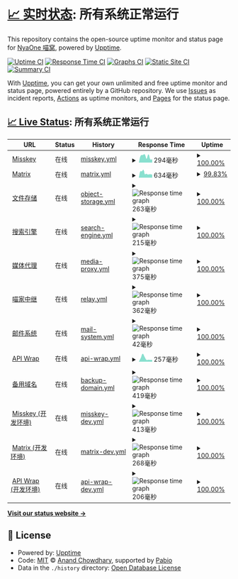 # [📈 实时状态](https://status.nya.one): <!--live status--> **所有系统正常运行**

This repository contains the open-source uptime monitor and status page for [NyaOne 喵窝](https://nya.one), powered by [Upptime](https://github.com/upptime/upptime).

[![Uptime CI](https://github.com/nyaone/remote-status-monitor/workflows/Uptime%20CI/badge.svg)](https://github.com/nyaone/remote-status-monitor/actions?query=workflow%3A%22Uptime+CI%22)
[![Response Time CI](https://github.com/nyaone/remote-status-monitor/workflows/Response%20Time%20CI/badge.svg)](https://github.com/nyaone/remote-status-monitor/actions?query=workflow%3A%22Response+Time+CI%22)
[![Graphs CI](https://github.com/nyaone/remote-status-monitor/workflows/Graphs%20CI/badge.svg)](https://github.com/nyaone/remote-status-monitor/actions?query=workflow%3A%22Graphs+CI%22)
[![Static Site CI](https://github.com/nyaone/remote-status-monitor/workflows/Static%20Site%20CI/badge.svg)](https://github.com/nyaone/remote-status-monitor/actions?query=workflow%3A%22Static+Site+CI%22)
[![Summary CI](https://github.com/nyaone/remote-status-monitor/workflows/Summary%20CI/badge.svg)](https://github.com/nyaone/remote-status-monitor/actions?query=workflow%3A%22Summary+CI%22)

With [Upptime](https://upptime.js.org), you can get your own unlimited and free uptime monitor and status page, powered entirely by a GitHub repository. We use [Issues](https://github.com/nyaone/remote-status-monitor/issues) as incident reports, [Actions](https://github.com/nyaone/remote-status-monitor/actions) as uptime monitors, and [Pages](https://status.nya.one) for the status page.

## [📈 Live Status](https://demo.upptime.js.org): <!--live status--> **所有系统正常运行**

<!--start: status pages-->
<!-- This summary is generated by Upptime (https://github.com/upptime/upptime) -->
<!-- Do not edit this manually, your changes will be overwritten -->
<!-- prettier-ignore -->
| URL | Status | History | Response Time | Uptime |
| --- | ------ | ------- | ------------- | ------ |
| <img alt="" src="https://status.nya.one/icons/network-connection.svg" height="13"> [Misskey](https://nya.one) | 在线 | [misskey.yml](https://github.com/nyaone/remote-status-monitor/commits/HEAD/history/misskey.yml) | <details><summary><img alt="Response time graph" src="./graphs/misskey/response-time-week.png" height="20"> 294毫秒</summary><br><a href="https://status.nya.one/history/misskey"><img alt="Response time 285" src="https://img.shields.io/endpoint?url=https%3A%2F%2Fraw.githubusercontent.com%2Fnyaone%2Fremote-status-monitor%2FHEAD%2Fapi%2Fmisskey%2Fresponse-time.json"></a><br><a href="https://status.nya.one/history/misskey"><img alt="24-hour response time 159" src="https://img.shields.io/endpoint?url=https%3A%2F%2Fraw.githubusercontent.com%2Fnyaone%2Fremote-status-monitor%2FHEAD%2Fapi%2Fmisskey%2Fresponse-time-day.json"></a><br><a href="https://status.nya.one/history/misskey"><img alt="7-day response time 294" src="https://img.shields.io/endpoint?url=https%3A%2F%2Fraw.githubusercontent.com%2Fnyaone%2Fremote-status-monitor%2FHEAD%2Fapi%2Fmisskey%2Fresponse-time-week.json"></a><br><a href="https://status.nya.one/history/misskey"><img alt="30-day response time 285" src="https://img.shields.io/endpoint?url=https%3A%2F%2Fraw.githubusercontent.com%2Fnyaone%2Fremote-status-monitor%2FHEAD%2Fapi%2Fmisskey%2Fresponse-time-month.json"></a><br><a href="https://status.nya.one/history/misskey"><img alt="1-year response time 285" src="https://img.shields.io/endpoint?url=https%3A%2F%2Fraw.githubusercontent.com%2Fnyaone%2Fremote-status-monitor%2FHEAD%2Fapi%2Fmisskey%2Fresponse-time-year.json"></a></details> | <details><summary><a href="https://status.nya.one/history/misskey">100.00%</a></summary><a href="https://status.nya.one/history/misskey"><img alt="All-time uptime 99.97%" src="https://img.shields.io/endpoint?url=https%3A%2F%2Fraw.githubusercontent.com%2Fnyaone%2Fremote-status-monitor%2FHEAD%2Fapi%2Fmisskey%2Fuptime.json"></a><br><a href="https://status.nya.one/history/misskey"><img alt="24-hour uptime 100.00%" src="https://img.shields.io/endpoint?url=https%3A%2F%2Fraw.githubusercontent.com%2Fnyaone%2Fremote-status-monitor%2FHEAD%2Fapi%2Fmisskey%2Fuptime-day.json"></a><br><a href="https://status.nya.one/history/misskey"><img alt="7-day uptime 100.00%" src="https://img.shields.io/endpoint?url=https%3A%2F%2Fraw.githubusercontent.com%2Fnyaone%2Fremote-status-monitor%2FHEAD%2Fapi%2Fmisskey%2Fuptime-week.json"></a><br><a href="https://status.nya.one/history/misskey"><img alt="30-day uptime 99.97%" src="https://img.shields.io/endpoint?url=https%3A%2F%2Fraw.githubusercontent.com%2Fnyaone%2Fremote-status-monitor%2FHEAD%2Fapi%2Fmisskey%2Fuptime-month.json"></a><br><a href="https://status.nya.one/history/misskey"><img alt="1-year uptime 99.97%" src="https://img.shields.io/endpoint?url=https%3A%2F%2Fraw.githubusercontent.com%2Fnyaone%2Fremote-status-monitor%2FHEAD%2Fapi%2Fmisskey%2Fuptime-year.json"></a></details>
| <img alt="" src="https://status.nya.one/icons/comments.svg" height="13"> [Matrix](https://matrix.nya.one/_matrix/client/versions) | 在线 | [matrix.yml](https://github.com/nyaone/remote-status-monitor/commits/HEAD/history/matrix.yml) | <details><summary><img alt="Response time graph" src="./graphs/matrix/response-time-week.png" height="20"> 634毫秒</summary><br><a href="https://status.nya.one/history/matrix"><img alt="Response time 1147" src="https://img.shields.io/endpoint?url=https%3A%2F%2Fraw.githubusercontent.com%2Fnyaone%2Fremote-status-monitor%2FHEAD%2Fapi%2Fmatrix%2Fresponse-time.json"></a><br><a href="https://status.nya.one/history/matrix"><img alt="24-hour response time 1121" src="https://img.shields.io/endpoint?url=https%3A%2F%2Fraw.githubusercontent.com%2Fnyaone%2Fremote-status-monitor%2FHEAD%2Fapi%2Fmatrix%2Fresponse-time-day.json"></a><br><a href="https://status.nya.one/history/matrix"><img alt="7-day response time 634" src="https://img.shields.io/endpoint?url=https%3A%2F%2Fraw.githubusercontent.com%2Fnyaone%2Fremote-status-monitor%2FHEAD%2Fapi%2Fmatrix%2Fresponse-time-week.json"></a><br><a href="https://status.nya.one/history/matrix"><img alt="30-day response time 1147" src="https://img.shields.io/endpoint?url=https%3A%2F%2Fraw.githubusercontent.com%2Fnyaone%2Fremote-status-monitor%2FHEAD%2Fapi%2Fmatrix%2Fresponse-time-month.json"></a><br><a href="https://status.nya.one/history/matrix"><img alt="1-year response time 1147" src="https://img.shields.io/endpoint?url=https%3A%2F%2Fraw.githubusercontent.com%2Fnyaone%2Fremote-status-monitor%2FHEAD%2Fapi%2Fmatrix%2Fresponse-time-year.json"></a></details> | <details><summary><a href="https://status.nya.one/history/matrix">99.83%</a></summary><a href="https://status.nya.one/history/matrix"><img alt="All-time uptime 99.70%" src="https://img.shields.io/endpoint?url=https%3A%2F%2Fraw.githubusercontent.com%2Fnyaone%2Fremote-status-monitor%2FHEAD%2Fapi%2Fmatrix%2Fuptime.json"></a><br><a href="https://status.nya.one/history/matrix"><img alt="24-hour uptime 98.78%" src="https://img.shields.io/endpoint?url=https%3A%2F%2Fraw.githubusercontent.com%2Fnyaone%2Fremote-status-monitor%2FHEAD%2Fapi%2Fmatrix%2Fuptime-day.json"></a><br><a href="https://status.nya.one/history/matrix"><img alt="7-day uptime 99.83%" src="https://img.shields.io/endpoint?url=https%3A%2F%2Fraw.githubusercontent.com%2Fnyaone%2Fremote-status-monitor%2FHEAD%2Fapi%2Fmatrix%2Fuptime-week.json"></a><br><a href="https://status.nya.one/history/matrix"><img alt="30-day uptime 99.70%" src="https://img.shields.io/endpoint?url=https%3A%2F%2Fraw.githubusercontent.com%2Fnyaone%2Fremote-status-monitor%2FHEAD%2Fapi%2Fmatrix%2Fuptime-month.json"></a><br><a href="https://status.nya.one/history/matrix"><img alt="1-year uptime 99.70%" src="https://img.shields.io/endpoint?url=https%3A%2F%2Fraw.githubusercontent.com%2Fnyaone%2Fremote-status-monitor%2FHEAD%2Fapi%2Fmatrix%2Fuptime-year.json"></a></details>
| <img alt="" src="https://status.nya.one/icons/folder-cloud.svg" height="13"> [文件存储](https://sh.nfs.pub/nyaone/ff02042e-524e-48e8-bb27-17621d96b13a.png) | 在线 | [object-storage.yml](https://github.com/nyaone/remote-status-monitor/commits/HEAD/history/object-storage.yml) | <details><summary><img alt="Response time graph" src="./graphs/object-storage/response-time-week.png" height="20"> 263毫秒</summary><br><a href="https://status.nya.one/history/object-storage"><img alt="Response time 223" src="https://img.shields.io/endpoint?url=https%3A%2F%2Fraw.githubusercontent.com%2Fnyaone%2Fremote-status-monitor%2FHEAD%2Fapi%2Fobject-storage%2Fresponse-time.json"></a><br><a href="https://status.nya.one/history/object-storage"><img alt="24-hour response time 234" src="https://img.shields.io/endpoint?url=https%3A%2F%2Fraw.githubusercontent.com%2Fnyaone%2Fremote-status-monitor%2FHEAD%2Fapi%2Fobject-storage%2Fresponse-time-day.json"></a><br><a href="https://status.nya.one/history/object-storage"><img alt="7-day response time 263" src="https://img.shields.io/endpoint?url=https%3A%2F%2Fraw.githubusercontent.com%2Fnyaone%2Fremote-status-monitor%2FHEAD%2Fapi%2Fobject-storage%2Fresponse-time-week.json"></a><br><a href="https://status.nya.one/history/object-storage"><img alt="30-day response time 223" src="https://img.shields.io/endpoint?url=https%3A%2F%2Fraw.githubusercontent.com%2Fnyaone%2Fremote-status-monitor%2FHEAD%2Fapi%2Fobject-storage%2Fresponse-time-month.json"></a><br><a href="https://status.nya.one/history/object-storage"><img alt="1-year response time 223" src="https://img.shields.io/endpoint?url=https%3A%2F%2Fraw.githubusercontent.com%2Fnyaone%2Fremote-status-monitor%2FHEAD%2Fapi%2Fobject-storage%2Fresponse-time-year.json"></a></details> | <details><summary><a href="https://status.nya.one/history/object-storage">100.00%</a></summary><a href="https://status.nya.one/history/object-storage"><img alt="All-time uptime 100.00%" src="https://img.shields.io/endpoint?url=https%3A%2F%2Fraw.githubusercontent.com%2Fnyaone%2Fremote-status-monitor%2FHEAD%2Fapi%2Fobject-storage%2Fuptime.json"></a><br><a href="https://status.nya.one/history/object-storage"><img alt="24-hour uptime 100.00%" src="https://img.shields.io/endpoint?url=https%3A%2F%2Fraw.githubusercontent.com%2Fnyaone%2Fremote-status-monitor%2FHEAD%2Fapi%2Fobject-storage%2Fuptime-day.json"></a><br><a href="https://status.nya.one/history/object-storage"><img alt="7-day uptime 100.00%" src="https://img.shields.io/endpoint?url=https%3A%2F%2Fraw.githubusercontent.com%2Fnyaone%2Fremote-status-monitor%2FHEAD%2Fapi%2Fobject-storage%2Fuptime-week.json"></a><br><a href="https://status.nya.one/history/object-storage"><img alt="30-day uptime 100.00%" src="https://img.shields.io/endpoint?url=https%3A%2F%2Fraw.githubusercontent.com%2Fnyaone%2Fremote-status-monitor%2FHEAD%2Fapi%2Fobject-storage%2Fuptime-month.json"></a><br><a href="https://status.nya.one/history/object-storage"><img alt="1-year uptime 100.00%" src="https://img.shields.io/endpoint?url=https%3A%2F%2Fraw.githubusercontent.com%2Fnyaone%2Fremote-status-monitor%2FHEAD%2Fapi%2Fobject-storage%2Fuptime-year.json"></a></details>
| <img alt="" src="https://status.nya.one/icons/search.svg" height="13"> [搜索引擎](https://meilisearch.nya.one) | 在线 | [search-engine.yml](https://github.com/nyaone/remote-status-monitor/commits/HEAD/history/search-engine.yml) | <details><summary><img alt="Response time graph" src="./graphs/search-engine/response-time-week.png" height="20"> 215毫秒</summary><br><a href="https://status.nya.one/history/search-engine"><img alt="Response time 258" src="https://img.shields.io/endpoint?url=https%3A%2F%2Fraw.githubusercontent.com%2Fnyaone%2Fremote-status-monitor%2FHEAD%2Fapi%2Fsearch-engine%2Fresponse-time.json"></a><br><a href="https://status.nya.one/history/search-engine"><img alt="24-hour response time 165" src="https://img.shields.io/endpoint?url=https%3A%2F%2Fraw.githubusercontent.com%2Fnyaone%2Fremote-status-monitor%2FHEAD%2Fapi%2Fsearch-engine%2Fresponse-time-day.json"></a><br><a href="https://status.nya.one/history/search-engine"><img alt="7-day response time 215" src="https://img.shields.io/endpoint?url=https%3A%2F%2Fraw.githubusercontent.com%2Fnyaone%2Fremote-status-monitor%2FHEAD%2Fapi%2Fsearch-engine%2Fresponse-time-week.json"></a><br><a href="https://status.nya.one/history/search-engine"><img alt="30-day response time 258" src="https://img.shields.io/endpoint?url=https%3A%2F%2Fraw.githubusercontent.com%2Fnyaone%2Fremote-status-monitor%2FHEAD%2Fapi%2Fsearch-engine%2Fresponse-time-month.json"></a><br><a href="https://status.nya.one/history/search-engine"><img alt="1-year response time 258" src="https://img.shields.io/endpoint?url=https%3A%2F%2Fraw.githubusercontent.com%2Fnyaone%2Fremote-status-monitor%2FHEAD%2Fapi%2Fsearch-engine%2Fresponse-time-year.json"></a></details> | <details><summary><a href="https://status.nya.one/history/search-engine">100.00%</a></summary><a href="https://status.nya.one/history/search-engine"><img alt="All-time uptime 99.98%" src="https://img.shields.io/endpoint?url=https%3A%2F%2Fraw.githubusercontent.com%2Fnyaone%2Fremote-status-monitor%2FHEAD%2Fapi%2Fsearch-engine%2Fuptime.json"></a><br><a href="https://status.nya.one/history/search-engine"><img alt="24-hour uptime 100.00%" src="https://img.shields.io/endpoint?url=https%3A%2F%2Fraw.githubusercontent.com%2Fnyaone%2Fremote-status-monitor%2FHEAD%2Fapi%2Fsearch-engine%2Fuptime-day.json"></a><br><a href="https://status.nya.one/history/search-engine"><img alt="7-day uptime 100.00%" src="https://img.shields.io/endpoint?url=https%3A%2F%2Fraw.githubusercontent.com%2Fnyaone%2Fremote-status-monitor%2FHEAD%2Fapi%2Fsearch-engine%2Fuptime-week.json"></a><br><a href="https://status.nya.one/history/search-engine"><img alt="30-day uptime 99.98%" src="https://img.shields.io/endpoint?url=https%3A%2F%2Fraw.githubusercontent.com%2Fnyaone%2Fremote-status-monitor%2FHEAD%2Fapi%2Fsearch-engine%2Fuptime-month.json"></a><br><a href="https://status.nya.one/history/search-engine"><img alt="1-year uptime 99.98%" src="https://img.shields.io/endpoint?url=https%3A%2F%2Fraw.githubusercontent.com%2Fnyaone%2Fremote-status-monitor%2FHEAD%2Fapi%2Fsearch-engine%2Fuptime-year.json"></a></details>
| <img alt="" src="https://status.nya.one/icons/transactions.svg" height="13"> [媒体代理](https://o.n1mp.org) | 在线 | [media-proxy.yml](https://github.com/nyaone/remote-status-monitor/commits/HEAD/history/media-proxy.yml) | <details><summary><img alt="Response time graph" src="./graphs/media-proxy/response-time-week.png" height="20"> 375毫秒</summary><br><a href="https://status.nya.one/history/media-proxy"><img alt="Response time 340" src="https://img.shields.io/endpoint?url=https%3A%2F%2Fraw.githubusercontent.com%2Fnyaone%2Fremote-status-monitor%2FHEAD%2Fapi%2Fmedia-proxy%2Fresponse-time.json"></a><br><a href="https://status.nya.one/history/media-proxy"><img alt="24-hour response time 364" src="https://img.shields.io/endpoint?url=https%3A%2F%2Fraw.githubusercontent.com%2Fnyaone%2Fremote-status-monitor%2FHEAD%2Fapi%2Fmedia-proxy%2Fresponse-time-day.json"></a><br><a href="https://status.nya.one/history/media-proxy"><img alt="7-day response time 375" src="https://img.shields.io/endpoint?url=https%3A%2F%2Fraw.githubusercontent.com%2Fnyaone%2Fremote-status-monitor%2FHEAD%2Fapi%2Fmedia-proxy%2Fresponse-time-week.json"></a><br><a href="https://status.nya.one/history/media-proxy"><img alt="30-day response time 340" src="https://img.shields.io/endpoint?url=https%3A%2F%2Fraw.githubusercontent.com%2Fnyaone%2Fremote-status-monitor%2FHEAD%2Fapi%2Fmedia-proxy%2Fresponse-time-month.json"></a><br><a href="https://status.nya.one/history/media-proxy"><img alt="1-year response time 340" src="https://img.shields.io/endpoint?url=https%3A%2F%2Fraw.githubusercontent.com%2Fnyaone%2Fremote-status-monitor%2FHEAD%2Fapi%2Fmedia-proxy%2Fresponse-time-year.json"></a></details> | <details><summary><a href="https://status.nya.one/history/media-proxy">100.00%</a></summary><a href="https://status.nya.one/history/media-proxy"><img alt="All-time uptime 100.00%" src="https://img.shields.io/endpoint?url=https%3A%2F%2Fraw.githubusercontent.com%2Fnyaone%2Fremote-status-monitor%2FHEAD%2Fapi%2Fmedia-proxy%2Fuptime.json"></a><br><a href="https://status.nya.one/history/media-proxy"><img alt="24-hour uptime 100.00%" src="https://img.shields.io/endpoint?url=https%3A%2F%2Fraw.githubusercontent.com%2Fnyaone%2Fremote-status-monitor%2FHEAD%2Fapi%2Fmedia-proxy%2Fuptime-day.json"></a><br><a href="https://status.nya.one/history/media-proxy"><img alt="7-day uptime 100.00%" src="https://img.shields.io/endpoint?url=https%3A%2F%2Fraw.githubusercontent.com%2Fnyaone%2Fremote-status-monitor%2FHEAD%2Fapi%2Fmedia-proxy%2Fuptime-week.json"></a><br><a href="https://status.nya.one/history/media-proxy"><img alt="30-day uptime 100.00%" src="https://img.shields.io/endpoint?url=https%3A%2F%2Fraw.githubusercontent.com%2Fnyaone%2Fremote-status-monitor%2FHEAD%2Fapi%2Fmedia-proxy%2Fuptime-month.json"></a><br><a href="https://status.nya.one/history/media-proxy"><img alt="1-year uptime 100.00%" src="https://img.shields.io/endpoint?url=https%3A%2F%2Fraw.githubusercontent.com%2Fnyaone%2Fremote-status-monitor%2FHEAD%2Fapi%2Fmedia-proxy%2Fuptime-year.json"></a></details>
| <img alt="" src="https://status.nya.one/icons/nodes.svg" height="13"> [喵家中继](https://relay.nya.one/actor) | 在线 | [relay.yml](https://github.com/nyaone/remote-status-monitor/commits/HEAD/history/relay.yml) | <details><summary><img alt="Response time graph" src="./graphs/relay/response-time-week.png" height="20"> 362毫秒</summary><br><a href="https://status.nya.one/history/relay"><img alt="Response time 306" src="https://img.shields.io/endpoint?url=https%3A%2F%2Fraw.githubusercontent.com%2Fnyaone%2Fremote-status-monitor%2FHEAD%2Fapi%2Frelay%2Fresponse-time.json"></a><br><a href="https://status.nya.one/history/relay"><img alt="24-hour response time 428" src="https://img.shields.io/endpoint?url=https%3A%2F%2Fraw.githubusercontent.com%2Fnyaone%2Fremote-status-monitor%2FHEAD%2Fapi%2Frelay%2Fresponse-time-day.json"></a><br><a href="https://status.nya.one/history/relay"><img alt="7-day response time 362" src="https://img.shields.io/endpoint?url=https%3A%2F%2Fraw.githubusercontent.com%2Fnyaone%2Fremote-status-monitor%2FHEAD%2Fapi%2Frelay%2Fresponse-time-week.json"></a><br><a href="https://status.nya.one/history/relay"><img alt="30-day response time 306" src="https://img.shields.io/endpoint?url=https%3A%2F%2Fraw.githubusercontent.com%2Fnyaone%2Fremote-status-monitor%2FHEAD%2Fapi%2Frelay%2Fresponse-time-month.json"></a><br><a href="https://status.nya.one/history/relay"><img alt="1-year response time 306" src="https://img.shields.io/endpoint?url=https%3A%2F%2Fraw.githubusercontent.com%2Fnyaone%2Fremote-status-monitor%2FHEAD%2Fapi%2Frelay%2Fresponse-time-year.json"></a></details> | <details><summary><a href="https://status.nya.one/history/relay">100.00%</a></summary><a href="https://status.nya.one/history/relay"><img alt="All-time uptime 99.98%" src="https://img.shields.io/endpoint?url=https%3A%2F%2Fraw.githubusercontent.com%2Fnyaone%2Fremote-status-monitor%2FHEAD%2Fapi%2Frelay%2Fuptime.json"></a><br><a href="https://status.nya.one/history/relay"><img alt="24-hour uptime 100.00%" src="https://img.shields.io/endpoint?url=https%3A%2F%2Fraw.githubusercontent.com%2Fnyaone%2Fremote-status-monitor%2FHEAD%2Fapi%2Frelay%2Fuptime-day.json"></a><br><a href="https://status.nya.one/history/relay"><img alt="7-day uptime 100.00%" src="https://img.shields.io/endpoint?url=https%3A%2F%2Fraw.githubusercontent.com%2Fnyaone%2Fremote-status-monitor%2FHEAD%2Fapi%2Frelay%2Fuptime-week.json"></a><br><a href="https://status.nya.one/history/relay"><img alt="30-day uptime 99.98%" src="https://img.shields.io/endpoint?url=https%3A%2F%2Fraw.githubusercontent.com%2Fnyaone%2Fremote-status-monitor%2FHEAD%2Fapi%2Frelay%2Fuptime-month.json"></a><br><a href="https://status.nya.one/history/relay"><img alt="1-year uptime 99.98%" src="https://img.shields.io/endpoint?url=https%3A%2F%2Fraw.githubusercontent.com%2Fnyaone%2Fremote-status-monitor%2FHEAD%2Fapi%2Frelay%2Fuptime-year.json"></a></details>
| <img alt="" src="https://status.nya.one/icons/mail.svg" height="13"> [邮件系统](mx.nya.one) | 在线 | [mail-system.yml](https://github.com/nyaone/remote-status-monitor/commits/HEAD/history/mail-system.yml) | <details><summary><img alt="Response time graph" src="./graphs/mail-system/response-time-week.png" height="20"> 42毫秒</summary><br><a href="https://status.nya.one/history/mail-system"><img alt="Response time 42" src="https://img.shields.io/endpoint?url=https%3A%2F%2Fraw.githubusercontent.com%2Fnyaone%2Fremote-status-monitor%2FHEAD%2Fapi%2Fmail-system%2Fresponse-time.json"></a><br><a href="https://status.nya.one/history/mail-system"><img alt="24-hour response time 20" src="https://img.shields.io/endpoint?url=https%3A%2F%2Fraw.githubusercontent.com%2Fnyaone%2Fremote-status-monitor%2FHEAD%2Fapi%2Fmail-system%2Fresponse-time-day.json"></a><br><a href="https://status.nya.one/history/mail-system"><img alt="7-day response time 42" src="https://img.shields.io/endpoint?url=https%3A%2F%2Fraw.githubusercontent.com%2Fnyaone%2Fremote-status-monitor%2FHEAD%2Fapi%2Fmail-system%2Fresponse-time-week.json"></a><br><a href="https://status.nya.one/history/mail-system"><img alt="30-day response time 42" src="https://img.shields.io/endpoint?url=https%3A%2F%2Fraw.githubusercontent.com%2Fnyaone%2Fremote-status-monitor%2FHEAD%2Fapi%2Fmail-system%2Fresponse-time-month.json"></a><br><a href="https://status.nya.one/history/mail-system"><img alt="1-year response time 42" src="https://img.shields.io/endpoint?url=https%3A%2F%2Fraw.githubusercontent.com%2Fnyaone%2Fremote-status-monitor%2FHEAD%2Fapi%2Fmail-system%2Fresponse-time-year.json"></a></details> | <details><summary><a href="https://status.nya.one/history/mail-system">100.00%</a></summary><a href="https://status.nya.one/history/mail-system"><img alt="All-time uptime 100.00%" src="https://img.shields.io/endpoint?url=https%3A%2F%2Fraw.githubusercontent.com%2Fnyaone%2Fremote-status-monitor%2FHEAD%2Fapi%2Fmail-system%2Fuptime.json"></a><br><a href="https://status.nya.one/history/mail-system"><img alt="24-hour uptime 100.00%" src="https://img.shields.io/endpoint?url=https%3A%2F%2Fraw.githubusercontent.com%2Fnyaone%2Fremote-status-monitor%2FHEAD%2Fapi%2Fmail-system%2Fuptime-day.json"></a><br><a href="https://status.nya.one/history/mail-system"><img alt="7-day uptime 100.00%" src="https://img.shields.io/endpoint?url=https%3A%2F%2Fraw.githubusercontent.com%2Fnyaone%2Fremote-status-monitor%2FHEAD%2Fapi%2Fmail-system%2Fuptime-week.json"></a><br><a href="https://status.nya.one/history/mail-system"><img alt="30-day uptime 100.00%" src="https://img.shields.io/endpoint?url=https%3A%2F%2Fraw.githubusercontent.com%2Fnyaone%2Fremote-status-monitor%2FHEAD%2Fapi%2Fmail-system%2Fuptime-month.json"></a><br><a href="https://status.nya.one/history/mail-system"><img alt="1-year uptime 100.00%" src="https://img.shields.io/endpoint?url=https%3A%2F%2Fraw.githubusercontent.com%2Fnyaone%2Fremote-status-monitor%2FHEAD%2Fapi%2Fmail-system%2Fuptime-year.json"></a></details>
| <img alt="" src="https://status.nya.one/icons/plug-2.svg" height="13"> [API Wrap](https://api.nya.one) | 在线 | [api-wrap.yml](https://github.com/nyaone/remote-status-monitor/commits/HEAD/history/api-wrap.yml) | <details><summary><img alt="Response time graph" src="./graphs/api-wrap/response-time-week.png" height="20"> 257毫秒</summary><br><a href="https://status.nya.one/history/api-wrap"><img alt="Response time 232" src="https://img.shields.io/endpoint?url=https%3A%2F%2Fraw.githubusercontent.com%2Fnyaone%2Fremote-status-monitor%2FHEAD%2Fapi%2Fapi-wrap%2Fresponse-time.json"></a><br><a href="https://status.nya.one/history/api-wrap"><img alt="24-hour response time 132" src="https://img.shields.io/endpoint?url=https%3A%2F%2Fraw.githubusercontent.com%2Fnyaone%2Fremote-status-monitor%2FHEAD%2Fapi%2Fapi-wrap%2Fresponse-time-day.json"></a><br><a href="https://status.nya.one/history/api-wrap"><img alt="7-day response time 257" src="https://img.shields.io/endpoint?url=https%3A%2F%2Fraw.githubusercontent.com%2Fnyaone%2Fremote-status-monitor%2FHEAD%2Fapi%2Fapi-wrap%2Fresponse-time-week.json"></a><br><a href="https://status.nya.one/history/api-wrap"><img alt="30-day response time 232" src="https://img.shields.io/endpoint?url=https%3A%2F%2Fraw.githubusercontent.com%2Fnyaone%2Fremote-status-monitor%2FHEAD%2Fapi%2Fapi-wrap%2Fresponse-time-month.json"></a><br><a href="https://status.nya.one/history/api-wrap"><img alt="1-year response time 232" src="https://img.shields.io/endpoint?url=https%3A%2F%2Fraw.githubusercontent.com%2Fnyaone%2Fremote-status-monitor%2FHEAD%2Fapi%2Fapi-wrap%2Fresponse-time-year.json"></a></details> | <details><summary><a href="https://status.nya.one/history/api-wrap">100.00%</a></summary><a href="https://status.nya.one/history/api-wrap"><img alt="All-time uptime 99.98%" src="https://img.shields.io/endpoint?url=https%3A%2F%2Fraw.githubusercontent.com%2Fnyaone%2Fremote-status-monitor%2FHEAD%2Fapi%2Fapi-wrap%2Fuptime.json"></a><br><a href="https://status.nya.one/history/api-wrap"><img alt="24-hour uptime 100.00%" src="https://img.shields.io/endpoint?url=https%3A%2F%2Fraw.githubusercontent.com%2Fnyaone%2Fremote-status-monitor%2FHEAD%2Fapi%2Fapi-wrap%2Fuptime-day.json"></a><br><a href="https://status.nya.one/history/api-wrap"><img alt="7-day uptime 100.00%" src="https://img.shields.io/endpoint?url=https%3A%2F%2Fraw.githubusercontent.com%2Fnyaone%2Fremote-status-monitor%2FHEAD%2Fapi%2Fapi-wrap%2Fuptime-week.json"></a><br><a href="https://status.nya.one/history/api-wrap"><img alt="30-day uptime 99.98%" src="https://img.shields.io/endpoint?url=https%3A%2F%2Fraw.githubusercontent.com%2Fnyaone%2Fremote-status-monitor%2FHEAD%2Fapi%2Fapi-wrap%2Fuptime-month.json"></a><br><a href="https://status.nya.one/history/api-wrap"><img alt="1-year uptime 99.98%" src="https://img.shields.io/endpoint?url=https%3A%2F%2Fraw.githubusercontent.com%2Fnyaone%2Fremote-status-monitor%2FHEAD%2Fapi%2Fapi-wrap%2Fuptime-year.json"></a></details>
| <img alt="" src="https://status.nya.one/icons/a-tag-add.svg" height="13"> [备用域名](https://n1.homes) | 在线 | [backup-domain.yml](https://github.com/nyaone/remote-status-monitor/commits/HEAD/history/backup-domain.yml) | <details><summary><img alt="Response time graph" src="./graphs/backup-domain/response-time-week.png" height="20"> 419毫秒</summary><br><a href="https://status.nya.one/history/backup-domain"><img alt="Response time 395" src="https://img.shields.io/endpoint?url=https%3A%2F%2Fraw.githubusercontent.com%2Fnyaone%2Fremote-status-monitor%2FHEAD%2Fapi%2Fbackup-domain%2Fresponse-time.json"></a><br><a href="https://status.nya.one/history/backup-domain"><img alt="24-hour response time 255" src="https://img.shields.io/endpoint?url=https%3A%2F%2Fraw.githubusercontent.com%2Fnyaone%2Fremote-status-monitor%2FHEAD%2Fapi%2Fbackup-domain%2Fresponse-time-day.json"></a><br><a href="https://status.nya.one/history/backup-domain"><img alt="7-day response time 419" src="https://img.shields.io/endpoint?url=https%3A%2F%2Fraw.githubusercontent.com%2Fnyaone%2Fremote-status-monitor%2FHEAD%2Fapi%2Fbackup-domain%2Fresponse-time-week.json"></a><br><a href="https://status.nya.one/history/backup-domain"><img alt="30-day response time 395" src="https://img.shields.io/endpoint?url=https%3A%2F%2Fraw.githubusercontent.com%2Fnyaone%2Fremote-status-monitor%2FHEAD%2Fapi%2Fbackup-domain%2Fresponse-time-month.json"></a><br><a href="https://status.nya.one/history/backup-domain"><img alt="1-year response time 395" src="https://img.shields.io/endpoint?url=https%3A%2F%2Fraw.githubusercontent.com%2Fnyaone%2Fremote-status-monitor%2FHEAD%2Fapi%2Fbackup-domain%2Fresponse-time-year.json"></a></details> | <details><summary><a href="https://status.nya.one/history/backup-domain">100.00%</a></summary><a href="https://status.nya.one/history/backup-domain"><img alt="All-time uptime 100.00%" src="https://img.shields.io/endpoint?url=https%3A%2F%2Fraw.githubusercontent.com%2Fnyaone%2Fremote-status-monitor%2FHEAD%2Fapi%2Fbackup-domain%2Fuptime.json"></a><br><a href="https://status.nya.one/history/backup-domain"><img alt="24-hour uptime 100.00%" src="https://img.shields.io/endpoint?url=https%3A%2F%2Fraw.githubusercontent.com%2Fnyaone%2Fremote-status-monitor%2FHEAD%2Fapi%2Fbackup-domain%2Fuptime-day.json"></a><br><a href="https://status.nya.one/history/backup-domain"><img alt="7-day uptime 100.00%" src="https://img.shields.io/endpoint?url=https%3A%2F%2Fraw.githubusercontent.com%2Fnyaone%2Fremote-status-monitor%2FHEAD%2Fapi%2Fbackup-domain%2Fuptime-week.json"></a><br><a href="https://status.nya.one/history/backup-domain"><img alt="30-day uptime 100.00%" src="https://img.shields.io/endpoint?url=https%3A%2F%2Fraw.githubusercontent.com%2Fnyaone%2Fremote-status-monitor%2FHEAD%2Fapi%2Fbackup-domain%2Fuptime-month.json"></a><br><a href="https://status.nya.one/history/backup-domain"><img alt="1-year uptime 100.00%" src="https://img.shields.io/endpoint?url=https%3A%2F%2Fraw.githubusercontent.com%2Fnyaone%2Fremote-status-monitor%2FHEAD%2Fapi%2Fbackup-domain%2Fuptime-year.json"></a></details>
| <img alt="" src="https://status.nya.one/icons/network-connection.svg" height="13"> [Misskey (开发环境)](https://dev.nya.one) | 在线 | [misskey-dev.yml](https://github.com/nyaone/remote-status-monitor/commits/HEAD/history/misskey-dev.yml) | <details><summary><img alt="Response time graph" src="./graphs/misskey-dev/response-time-week.png" height="20"> 413毫秒</summary><br><a href="https://status.nya.one/history/misskey-dev"><img alt="Response time 424" src="https://img.shields.io/endpoint?url=https%3A%2F%2Fraw.githubusercontent.com%2Fnyaone%2Fremote-status-monitor%2FHEAD%2Fapi%2Fmisskey-dev%2Fresponse-time.json"></a><br><a href="https://status.nya.one/history/misskey-dev"><img alt="24-hour response time 466" src="https://img.shields.io/endpoint?url=https%3A%2F%2Fraw.githubusercontent.com%2Fnyaone%2Fremote-status-monitor%2FHEAD%2Fapi%2Fmisskey-dev%2Fresponse-time-day.json"></a><br><a href="https://status.nya.one/history/misskey-dev"><img alt="7-day response time 413" src="https://img.shields.io/endpoint?url=https%3A%2F%2Fraw.githubusercontent.com%2Fnyaone%2Fremote-status-monitor%2FHEAD%2Fapi%2Fmisskey-dev%2Fresponse-time-week.json"></a><br><a href="https://status.nya.one/history/misskey-dev"><img alt="30-day response time 424" src="https://img.shields.io/endpoint?url=https%3A%2F%2Fraw.githubusercontent.com%2Fnyaone%2Fremote-status-monitor%2FHEAD%2Fapi%2Fmisskey-dev%2Fresponse-time-month.json"></a><br><a href="https://status.nya.one/history/misskey-dev"><img alt="1-year response time 424" src="https://img.shields.io/endpoint?url=https%3A%2F%2Fraw.githubusercontent.com%2Fnyaone%2Fremote-status-monitor%2FHEAD%2Fapi%2Fmisskey-dev%2Fresponse-time-year.json"></a></details> | <details><summary><a href="https://status.nya.one/history/misskey-dev">100.00%</a></summary><a href="https://status.nya.one/history/misskey-dev"><img alt="All-time uptime 100.00%" src="https://img.shields.io/endpoint?url=https%3A%2F%2Fraw.githubusercontent.com%2Fnyaone%2Fremote-status-monitor%2FHEAD%2Fapi%2Fmisskey-dev%2Fuptime.json"></a><br><a href="https://status.nya.one/history/misskey-dev"><img alt="24-hour uptime 100.00%" src="https://img.shields.io/endpoint?url=https%3A%2F%2Fraw.githubusercontent.com%2Fnyaone%2Fremote-status-monitor%2FHEAD%2Fapi%2Fmisskey-dev%2Fuptime-day.json"></a><br><a href="https://status.nya.one/history/misskey-dev"><img alt="7-day uptime 100.00%" src="https://img.shields.io/endpoint?url=https%3A%2F%2Fraw.githubusercontent.com%2Fnyaone%2Fremote-status-monitor%2FHEAD%2Fapi%2Fmisskey-dev%2Fuptime-week.json"></a><br><a href="https://status.nya.one/history/misskey-dev"><img alt="30-day uptime 100.00%" src="https://img.shields.io/endpoint?url=https%3A%2F%2Fraw.githubusercontent.com%2Fnyaone%2Fremote-status-monitor%2FHEAD%2Fapi%2Fmisskey-dev%2Fuptime-month.json"></a><br><a href="https://status.nya.one/history/misskey-dev"><img alt="1-year uptime 100.00%" src="https://img.shields.io/endpoint?url=https%3A%2F%2Fraw.githubusercontent.com%2Fnyaone%2Fremote-status-monitor%2FHEAD%2Fapi%2Fmisskey-dev%2Fuptime-year.json"></a></details>
| <img alt="" src="https://status.nya.one/icons/comments.svg" height="13"> [Matrix (开发环境)](https://dev-matrix.nya.one/_matrix/client/versions) | 在线 | [matrix-dev.yml](https://github.com/nyaone/remote-status-monitor/commits/HEAD/history/matrix-dev.yml) | <details><summary><img alt="Response time graph" src="./graphs/matrix-dev/response-time-week.png" height="20"> 268毫秒</summary><br><a href="https://status.nya.one/history/matrix-dev"><img alt="Response time 226" src="https://img.shields.io/endpoint?url=https%3A%2F%2Fraw.githubusercontent.com%2Fnyaone%2Fremote-status-monitor%2FHEAD%2Fapi%2Fmatrix-dev%2Fresponse-time.json"></a><br><a href="https://status.nya.one/history/matrix-dev"><img alt="24-hour response time 153" src="https://img.shields.io/endpoint?url=https%3A%2F%2Fraw.githubusercontent.com%2Fnyaone%2Fremote-status-monitor%2FHEAD%2Fapi%2Fmatrix-dev%2Fresponse-time-day.json"></a><br><a href="https://status.nya.one/history/matrix-dev"><img alt="7-day response time 268" src="https://img.shields.io/endpoint?url=https%3A%2F%2Fraw.githubusercontent.com%2Fnyaone%2Fremote-status-monitor%2FHEAD%2Fapi%2Fmatrix-dev%2Fresponse-time-week.json"></a><br><a href="https://status.nya.one/history/matrix-dev"><img alt="30-day response time 226" src="https://img.shields.io/endpoint?url=https%3A%2F%2Fraw.githubusercontent.com%2Fnyaone%2Fremote-status-monitor%2FHEAD%2Fapi%2Fmatrix-dev%2Fresponse-time-month.json"></a><br><a href="https://status.nya.one/history/matrix-dev"><img alt="1-year response time 226" src="https://img.shields.io/endpoint?url=https%3A%2F%2Fraw.githubusercontent.com%2Fnyaone%2Fremote-status-monitor%2FHEAD%2Fapi%2Fmatrix-dev%2Fresponse-time-year.json"></a></details> | <details><summary><a href="https://status.nya.one/history/matrix-dev">100.00%</a></summary><a href="https://status.nya.one/history/matrix-dev"><img alt="All-time uptime 99.98%" src="https://img.shields.io/endpoint?url=https%3A%2F%2Fraw.githubusercontent.com%2Fnyaone%2Fremote-status-monitor%2FHEAD%2Fapi%2Fmatrix-dev%2Fuptime.json"></a><br><a href="https://status.nya.one/history/matrix-dev"><img alt="24-hour uptime 100.00%" src="https://img.shields.io/endpoint?url=https%3A%2F%2Fraw.githubusercontent.com%2Fnyaone%2Fremote-status-monitor%2FHEAD%2Fapi%2Fmatrix-dev%2Fuptime-day.json"></a><br><a href="https://status.nya.one/history/matrix-dev"><img alt="7-day uptime 100.00%" src="https://img.shields.io/endpoint?url=https%3A%2F%2Fraw.githubusercontent.com%2Fnyaone%2Fremote-status-monitor%2FHEAD%2Fapi%2Fmatrix-dev%2Fuptime-week.json"></a><br><a href="https://status.nya.one/history/matrix-dev"><img alt="30-day uptime 99.98%" src="https://img.shields.io/endpoint?url=https%3A%2F%2Fraw.githubusercontent.com%2Fnyaone%2Fremote-status-monitor%2FHEAD%2Fapi%2Fmatrix-dev%2Fuptime-month.json"></a><br><a href="https://status.nya.one/history/matrix-dev"><img alt="1-year uptime 99.98%" src="https://img.shields.io/endpoint?url=https%3A%2F%2Fraw.githubusercontent.com%2Fnyaone%2Fremote-status-monitor%2FHEAD%2Fapi%2Fmatrix-dev%2Fuptime-year.json"></a></details>
| <img alt="" src="https://status.nya.one/icons/plug-2.svg" height="13"> [API Wrap (开发环境)](https://dev-api.nya.one) | 在线 | [api-wrap-dev.yml](https://github.com/nyaone/remote-status-monitor/commits/HEAD/history/api-wrap-dev.yml) | <details><summary><img alt="Response time graph" src="./graphs/api-wrap-dev/response-time-week.png" height="20"> 206毫秒</summary><br><a href="https://status.nya.one/history/api-wrap-dev"><img alt="Response time 237" src="https://img.shields.io/endpoint?url=https%3A%2F%2Fraw.githubusercontent.com%2Fnyaone%2Fremote-status-monitor%2FHEAD%2Fapi%2Fapi-wrap-dev%2Fresponse-time.json"></a><br><a href="https://status.nya.one/history/api-wrap-dev"><img alt="24-hour response time 139" src="https://img.shields.io/endpoint?url=https%3A%2F%2Fraw.githubusercontent.com%2Fnyaone%2Fremote-status-monitor%2FHEAD%2Fapi%2Fapi-wrap-dev%2Fresponse-time-day.json"></a><br><a href="https://status.nya.one/history/api-wrap-dev"><img alt="7-day response time 206" src="https://img.shields.io/endpoint?url=https%3A%2F%2Fraw.githubusercontent.com%2Fnyaone%2Fremote-status-monitor%2FHEAD%2Fapi%2Fapi-wrap-dev%2Fresponse-time-week.json"></a><br><a href="https://status.nya.one/history/api-wrap-dev"><img alt="30-day response time 237" src="https://img.shields.io/endpoint?url=https%3A%2F%2Fraw.githubusercontent.com%2Fnyaone%2Fremote-status-monitor%2FHEAD%2Fapi%2Fapi-wrap-dev%2Fresponse-time-month.json"></a><br><a href="https://status.nya.one/history/api-wrap-dev"><img alt="1-year response time 237" src="https://img.shields.io/endpoint?url=https%3A%2F%2Fraw.githubusercontent.com%2Fnyaone%2Fremote-status-monitor%2FHEAD%2Fapi%2Fapi-wrap-dev%2Fresponse-time-year.json"></a></details> | <details><summary><a href="https://status.nya.one/history/api-wrap-dev">100.00%</a></summary><a href="https://status.nya.one/history/api-wrap-dev"><img alt="All-time uptime 100.00%" src="https://img.shields.io/endpoint?url=https%3A%2F%2Fraw.githubusercontent.com%2Fnyaone%2Fremote-status-monitor%2FHEAD%2Fapi%2Fapi-wrap-dev%2Fuptime.json"></a><br><a href="https://status.nya.one/history/api-wrap-dev"><img alt="24-hour uptime 100.00%" src="https://img.shields.io/endpoint?url=https%3A%2F%2Fraw.githubusercontent.com%2Fnyaone%2Fremote-status-monitor%2FHEAD%2Fapi%2Fapi-wrap-dev%2Fuptime-day.json"></a><br><a href="https://status.nya.one/history/api-wrap-dev"><img alt="7-day uptime 100.00%" src="https://img.shields.io/endpoint?url=https%3A%2F%2Fraw.githubusercontent.com%2Fnyaone%2Fremote-status-monitor%2FHEAD%2Fapi%2Fapi-wrap-dev%2Fuptime-week.json"></a><br><a href="https://status.nya.one/history/api-wrap-dev"><img alt="30-day uptime 100.00%" src="https://img.shields.io/endpoint?url=https%3A%2F%2Fraw.githubusercontent.com%2Fnyaone%2Fremote-status-monitor%2FHEAD%2Fapi%2Fapi-wrap-dev%2Fuptime-month.json"></a><br><a href="https://status.nya.one/history/api-wrap-dev"><img alt="1-year uptime 100.00%" src="https://img.shields.io/endpoint?url=https%3A%2F%2Fraw.githubusercontent.com%2Fnyaone%2Fremote-status-monitor%2FHEAD%2Fapi%2Fapi-wrap-dev%2Fuptime-year.json"></a></details>

<!--end: status pages-->

[**Visit our status website →**](https://status.nya.one)

## 📄 License

- Powered by: [Upptime](https://github.com/upptime/upptime)
- Code: [MIT](./LICENSE) © [Anand Chowdhary](https://anandchowdhary.com), supported by [Pabio](https://pabio.com)
- Data in the `./history` directory: [Open Database License](https://opendatacommons.org/licenses/odbl/1-0/)
